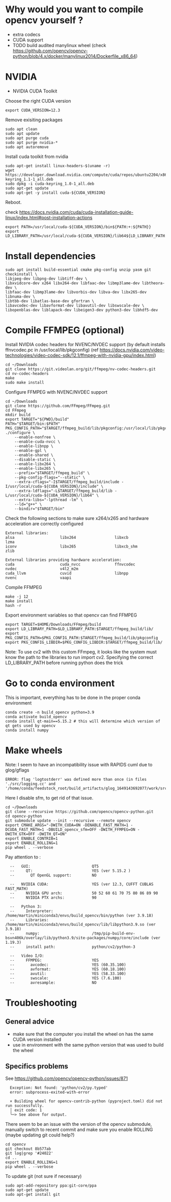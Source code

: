 # Why would you want to compile opencv yourself ?

- extra codecs
- CUDA support
- TODO build audited manylinux wheel (check https://github.com/opencv/opencv-python/blob/4.x/docker/manylinux2014/Dockerfile_x86_64)
  
# NVIDIA

* NVIDIA CUDA Toolkit

Choose the right CUDA version 
```
export CUDA_VERSION=12.3
```

Remove exisiting packages

```
sudo apt clean
sudo apt update
sudo apt purge cuda
sudo apt purge nvidia-*
sudo apt autoremove
```

Install cuda toolkit from nvidia

```
sudo apt-get install linux-headers-$(uname -r)
wget https://developer.download.nvidia.com/compute/cuda/repos/ubuntu2204/x86_64/cuda-keyring_1.1-1_all.deb
sudo dpkg -i cuda-keyring_1.0-1_all.deb
sudo apt-get update
sudo apt-get -y install cuda-${CUDA_VERSION}
```

Reboot.

check https://docs.nvidia.com/cuda/cuda-installation-guide-linux/index.html#post-installation-actions

```
export PATH=/usr/local/cuda-${CUDA_VERSION}/bin${PATH:+:${PATH}}
export LD_LIBRARY_PATH=/usr/local/cuda-${CUDA_VERSION}/lib64${LD_LIBRARY_PATH:+:${LD_LIBRARY_PATH}}
 ```

# Install dependencies

```
sudo apt install build-essential cmake pkg-config unzip yasm git checkinstall \
libjpeg-dev libpng-dev libtiff-dev \
libxvidcore-dev x264 libx264-dev libfaac-dev libmp3lame-dev libtheora-dev \
libfaac-dev libmp3lame-dev libvorbis-dev libva-dev libx265-dev libnuma-dev \
libtbb-dev libatlas-base-dev gfortran \
libavcodec-dev libavformat-dev libavutil-dev libswscale-dev \
libopenblas-dev liblapack-dev libeigen3-dev python3-dev libhdf5-dev
```

# Compile FFMPEG (optional)

Install NVIDIA codec headers for NVENC/NVDEC support (by default installs ffnvcodec.pc in /usr/local/lib/pkgconfig)
(ref https://docs.nvidia.com/video-technologies/video-codec-sdk/12.1/ffmpeg-with-nvidia-gpu/index.html)

```
cd ~/Downloads
git clone https://git.videolan.org/git/ffmpeg/nv-codec-headers.git
cd nv-codec-headers
make
sudo make install
```

Configure FFMPEG with NVENC/NVDEC support

```
cd ~/Downloads
git clone https://github.com/FFmpeg/FFmpeg.git
cd FFmpeg
mkdir build
export TARGET="${PWD}/build"
PATH="$TARGET/bin:$PATH" PKG_CONFIG_PATH="$TARGET/ffmpeg_build/lib/pkgconfig:/usr/local/lib/pkgconfig"  ./configure \
    --enable-nonfree \
    --enable-cuda-nvcc \
    --enable-libnpp \
    --enable-gpl \
    --enable-shared \
    --disable-static \
    --enable-libx264 \
    --enable-libx265 \
    --prefix="$TARGET/ffmpeg_build" \
    --pkg-config-flags="--static" \
    --extra-cflags="-I$TARGET/ffmpeg_build/include -I/usr/local/cuda-${CUDA_VERSION}/include" \
    --extra-ldflags="-L$TARGET/ffmpeg_build/lib -L/usr/local/cuda-${CUDA_VERSION}/lib64" \
    --extra-libs="-lpthread -lm" \
    --ld="g++" \
    --bindir="$TARGET/bin" 
```

Check the following sections to make sure x264/x265 and hardware acceleration are correctly configured

```
External libraries:
alsa                    libx264                 libxcb                  lzma
iconv                   libx265                 libxcb_shm              zlib

External libraries providing hardware acceleration:
cuda                    cuda_nvcc               ffnvcodec               nvdec                   v4l2_m2m
cuda_llvm               cuvid                   libnpp                  nvenc                   vaapi
```

Compile FFMPEG

```
make -j 12
make install 
hash -r
```

Export environment variables so that opencv can find FFMPEG
```
export TARGET=$HOME/Downloads/FFmpeg/build
export LD_LIBRARY_PATH=$LD_LIBRARY_PATH:$TARGET/ffmpeg_build/lib/
export PKG_CONFIG_PATH=$PKG_CONFIG_PATH:$TARGET/ffmpeg_build/lib/pkgconfig
export PKG_CONFIG_LIBDIR=$PKG_CONFIG_LIBDIR:$TARGET/ffmpeg_build/lib/
```

Note: To use cv2 with this custom FFmpeg, it looks like the system must know the path to the libraries to run import cv2.
Specifying the correct LD_LIBRARY_PATH before running python does the trick

# Go to conda environment

This is important, everything has to be done in the proper conda environment 

```
conda create -n build_opencv python=3.9
conda activate build_opencv
conda install qt-main==5.15.2 # this will determine which version of qt gets used by opencv
conda install numpy
```


# Make wheels

Note: I seem to have an incompatibility issue with RAPIDS cuml due to glog/gflags
```
ERROR: flag 'logtostderr' was defined more than once (in files './src/logging.cc' and '/home/conda/feedstock_root/build_artifacts/glog_1649143692077/work/src/logging.cc').
```
Here I disable sfm, to get rid of that issue.

```
cd ~/Downloads
git clone --recursive https://github.com/opencv/opencv-python.git
cd opencv-python
git submodule update --init --recursive --remote opencv
export CMAKE_ARGS="-DWITH_CUDA=ON -DENABLE_FAST_MATH=1 -DCUDA_FAST_MATH=1 -DBUILD_opencv_sfm=OFF -DWITH_FFMPEG=ON -DWITH_GTK=OFF -DWITH_QT=ON"
export ENABLE_CONTRIB=1
export ENABLE_ROLLING=1
pip wheel . --verbose
```

Pay attention to :

```
  --   GUI:                           QT5
  --     QT:                          YES (ver 5.15.2 )
  --       QT OpenGL support:         NO

  --   NVIDIA CUDA:                   YES (ver 12.3, CUFFT CUBLAS FAST_MATH)
  --     NVIDIA GPU arch:             50 52 60 61 70 75 80 86 89 90
  --     NVIDIA PTX archs:            90

  --   Python 3:
  --     Interpreter:                 /home/martin/miniconda3/envs/build_opencv/bin/python (ver 3.9.18)
  --     Libraries:                   /home/martin/miniconda3/envs/build_opencv/lib/libpython3.9.so (ver 3.9.18)
  --     numpy:                       /tmp/pip-build-env-bsvn406k/overlay/lib/python3.9/site-packages/numpy/core/include (ver 1.19.3)
  --     install path:                python/cv2/python-3

  --   Video I/O:
  --     FFMPEG:                      YES
  --       avcodec:                   YES (60.35.100)
  --       avformat:                  YES (60.18.100)
  --       avutil:                    YES (58.33.100)
  --       swscale:                   YES (7.6.100)
  --       avresample:                NO
```

# Troubleshooting

## General advice 

- make sure that the computer you install the wheel on has the same CUDA version installed
- use in environment with the same python version that was used to build the wheel

## Specifics problems

See https://github.com/opencv/opencv-python/issues/871

```
  Exception: Not found: 'python/cv2/py.typed'
  error: subprocess-exited-with-error
  
  × Building wheel for opencv-contrib-python (pyproject.toml) did not run successfully.
  │ exit code: 1
  ╰─> See above for output.
```

There seem to be an issue with the version of the opencv submodule, manually switch to recent commit and make sure you enable ROLLING
(maybe updating git could help?)

```
cd opencv
git checkout 8b577ab
git log|grep '#24022'
cd ..
export ENABLE_ROLLING=1
pip wheel . --verbose
```

To update git (not sure if necessary)

```
sudo apt-add-repository ppa:git-core/ppa
sudo apt-get update
sudo apt-get install git
```

